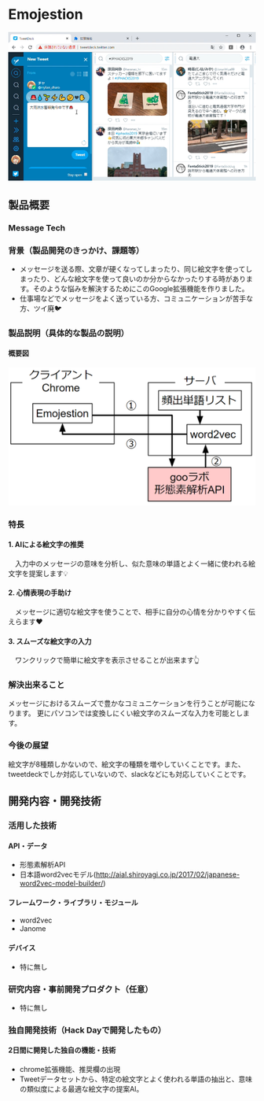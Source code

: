 # Emojestion

[![Introduction](./intro.png)](https://youtu.be/46ZuBMtzqws)

## 製品概要
### Message Tech
### 背景（製品開発のきっかけ、課題等）
- メッセージを送る際、文章が硬くなってしまったり、同じ絵文字を使ってしまったり、どんな絵文字を使って良いのか分からなかったりする時があります。そのような悩みを解決するためにこのGoogle拡張機能を作りました。
- 仕事場などでメッセージをよく送っている方、コミュニケーションが苦手な方、ツイ廃🐦

### 製品説明（具体的な製品の説明）
#### 概要図
![System](./system.png)

### 特長

#### 1. AIによる絵文字の推奨
　入力中のメッセージの意味を分析し、似た意味の単語とよく一緒に使われる絵文字を提案します💡
#### 2. 心情表現の手助け
　メッセージに適切な絵文字を使うことで、相手に自分の心情を分かりやすく伝えらます❤️
#### 3. スムーズな絵文字の入力
　ワンクリックで簡単に絵文字を表示させることが出来ます👆
### 解決出来ること
メッセージにおけるスムーズで豊かなコミュニケーションを行うことが可能になります。
更にパソコンでは変換しにくい絵文字のスムーズな入力を可能とします。

### 今後の展望
絵文字が8種類しかないので、絵文字の種類を増やしていくことです。また、tweetdeckでしか対応していないので、slackなどにも対応していくことです。


## 開発内容・開発技術

### 活用した技術
#### API・データ
* 形態素解析API
* 日本語word2vecモデル(http://aial.shiroyagi.co.jp/2017/02/japanese-word2vec-model-builder/)

#### フレームワーク・ライブラリ・モジュール
* word2vec
* Janome

#### デバイス
* 特に無し

### 研究内容・事前開発プロダクト（任意）
* 特に無し


### 独自開発技術（Hack Dayで開発したもの）
#### 2日間に開発した独自の機能・技術
* chrome拡張機能、推奨欄の出現
* Tweetデータセットから、特定の絵文字とよく使われる単語の抽出と、意味の類似度による最適な絵文字の提案AI。

